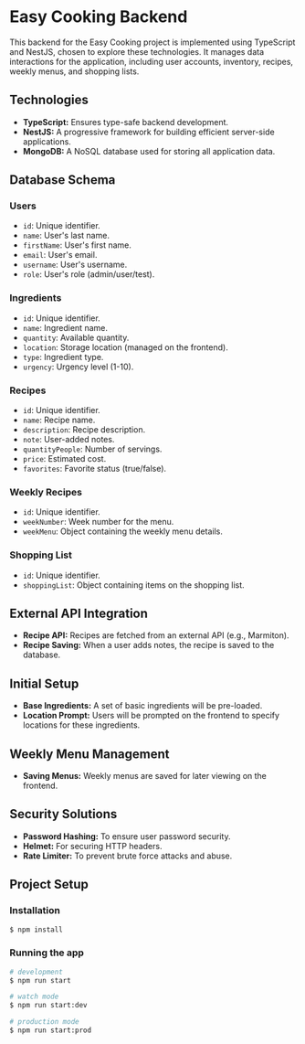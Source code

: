 # Easy Cooking Backend

This backend for the Easy Cooking project is implemented using TypeScript and NestJS, chosen to explore these technologies. It manages data interactions for the application, including user accounts, inventory, recipes, weekly menus, and shopping lists.

## Technologies

- **TypeScript:** Ensures type-safe backend development.
- **NestJS:** A progressive framework for building efficient server-side applications.
- **MongoDB:** A NoSQL database used for storing all application data.

## Database Schema

### Users

- `id`: Unique identifier.
- `name`: User's last name.
- `firstName`: User's first name.
- `email`: User's email.
- `username`: User's username.
- `role`: User's role (admin/user/test).

### Ingredients

- `id`: Unique identifier.
- `name`: Ingredient name.
- `quantity`: Available quantity.
- `location`: Storage location (managed on the frontend).
- `type`: Ingredient type.
- `urgency`: Urgency level (1-10).

### Recipes

- `id`: Unique identifier.
- `name`: Recipe name.
- `description`: Recipe description.
- `note`: User-added notes.
- `quantityPeople`: Number of servings.
- `price`: Estimated cost.
- `favorites`: Favorite status (true/false).

### Weekly Recipes

- `id`: Unique identifier.
- `weekNumber`: Week number for the menu.
- `weekMenu`: Object containing the weekly menu details.

### Shopping List

- `id`: Unique identifier.
- `shoppingList`: Object containing items on the shopping list.

## External API Integration

- **Recipe API:** Recipes are fetched from an external API (e.g., Marmiton).
- **Recipe Saving:** When a user adds notes, the recipe is saved to the database.

## Initial Setup

- **Base Ingredients:** A set of basic ingredients will be pre-loaded.
- **Location Prompt:** Users will be prompted on the frontend to specify locations for these ingredients.

## Weekly Menu Management

- **Saving Menus:** Weekly menus are saved for later viewing on the frontend.

## Security Solutions

- **Password Hashing:** To ensure user password security.
- **Helmet:** For securing HTTP headers.
- **Rate Limiter:** To prevent brute force attacks and abuse.

## Project Setup

### Installation

```bash
$ npm install
```

### Running the app

```bash
# development
$ npm run start

# watch mode
$ npm run start:dev

# production mode
$ npm run start:prod
```
